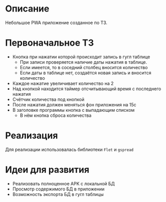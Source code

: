 # Описание
Небольшое PWA приложение созданное по ТЗ.

# Первоначальное ТЗ
- Кнопка при нажатии которой происходит запись в гугл таблице
    - При записи проверяется наличие даты нажатия в таблице.
    - Если имеется, то в соседний столбец вносится количество
    - Если даты в таблице нет, создаётся новая запись и вносится количество
- Каждое нажатие увеличивает количество на 2
- Над кнопкой находится таймер отсчитывающий время с последнего нажатия
- Счётчик количества под кнопкой
- После нажатия должен меняться фон приложения на 15с
- В заголовке программы кнопка с выпадающим списком
  - В нём кнопка сброса количества

# Реализация
Для реализации использовалась библиотеки `Flet` и `gspread`

# Идеи для развития
- Реализовать полноценное APK с локальной БД
- Просмотр содержимого БД в приложении
- Возможность экспорта БД в гугл таблицы